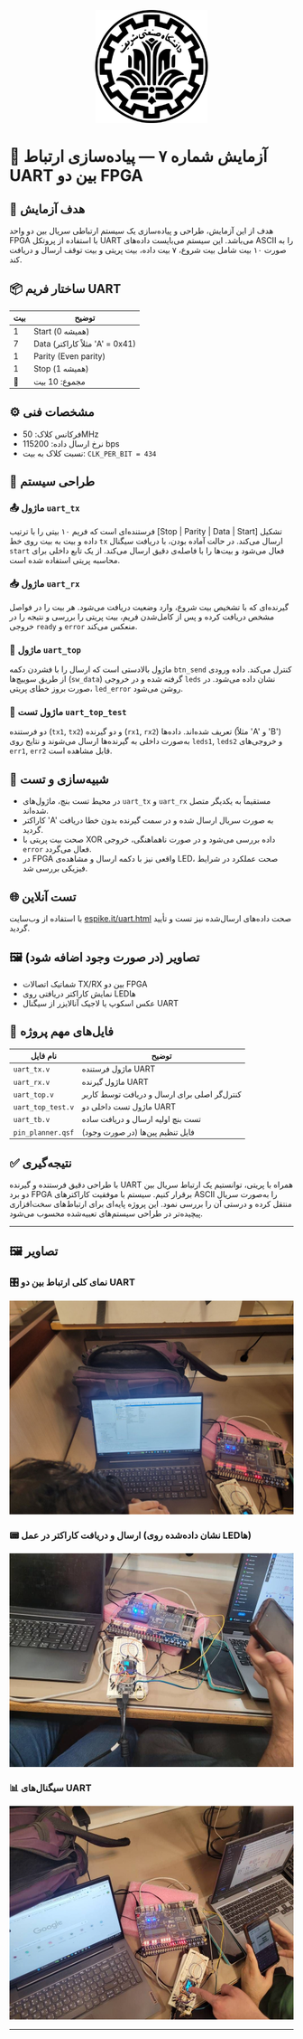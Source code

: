 <p align="center">
  <img src="/AZ6/images/logo.png" alt="لوگوی دانشگاه" width="200"/>
</p>


# 🧪 آزمایش شماره ۷ — پیاده‌سازی ارتباط UART بین دو FPGA


## 🎯 هدف آزمایش

هدف از این آزمایش، طراحی و پیاده‌سازی یک سیستم ارتباطی سریال بین دو واحد FPGA با استفاده از پروتکل UART می‌باشد. این سیستم می‌بایست داده‌های ASCII را به صورت ۱۰ بیت شامل بیت شروع، ۷ بیت داده، بیت پریتی و بیت توقف ارسال و دریافت کند.

## 📦 ساختار فریم UART

| بیت | توضیح                           |
| --- | ------------------------------- |
| 1   | Start (همیشه 0)                 |
| 7   | Data (مثلاً کاراکتر 'A' = 0x41) |
| 1   | Parity (Even parity)            |
| 1   | Stop (همیشه 1)                  |
| 🔢  | مجموع: 10 بیت                   |

## ⚙️ مشخصات فنی

* فرکانس کلاک: 50MHz
* نرخ ارسال داده: 115200 bps
* نسبت کلاک به بیت: `CLK_PER_BIT = 434`

## 🧵 طراحی سیستم

### 📤 ماژول `uart_tx`

فرستنده‌ای است که فریم ۱۰ بیتی را با ترتیب \[Stop | Parity | Data | Start] تشکیل داده و بیت به بیت روی خط `tx` ارسال می‌کند. در حالت آماده بودن، با دریافت سیگنال `start` فعال می‌شود و بیت‌ها را با فاصله‌ی دقیق ارسال می‌کند. از یک تابع داخلی برای محاسبه پریتی استفاده شده است.

### 📥 ماژول `uart_rx`

گیرنده‌ای که با تشخیص بیت شروع، وارد وضعیت دریافت می‌شود. هر بیت را در فواصل مشخص دریافت کرده و پس از کامل‌شدن فریم، بیت پریتی را بررسی و نتیجه را در خروجی `ready` و `error` منعکس می‌کند.

### 🧩 ماژول `uart_top`

ماژول بالا‌دستی است که ارسال را با فشردن دکمه `btn_send` کنترل می‌کند. داده ورودی از طریق سوییچ‌ها (`sw_data`) گرفته شده و در خروجی `leds` نشان داده می‌شود. در صورت بروز خطای پریتی، `led_error` روشن می‌شود.

### 🧪 ماژول تست `uart_top_test`

دو فرستنده (`tx1`, `tx2`) و دو گیرنده (`rx1`, `rx2`) تعریف شده‌اند. داده‌ها (مثلاً 'A' و 'B') به‌صورت داخلی به گیرنده‌ها ارسال می‌شوند و نتایج روی `leds1`, `leds2` و خروجی‌های `err1`, `err2` قابل مشاهده است.

## 🧪 شبیه‌سازی و تست

* در محیط تست بنچ، ماژول‌های `uart_tx` و `uart_rx` مستقیماً به یکدیگر متصل شده‌اند.
* کاراکتر 'A' به صورت سریال ارسال شده و در سمت گیرنده بدون خطا دریافت گردید.
* صحت بیت پریتی با XOR داده بررسی می‌شود و در صورت ناهماهنگی، خروجی `error` فعال می‌گردد.
* در FPGA واقعی نیز با دکمه ارسال و مشاهده‌ی LED، صحت عملکرد در شرایط فیزیکی بررسی شد.

## 🌐 تست آنلاین

با استفاده از وب‌سایت [espike.it/uart.html](https://espike.it/uart.html) صحت داده‌های ارسال‌شده نیز تست و تأیید گردید.

## 🖼 تصاویر (در صورت وجود اضافه شود)

* شماتیک اتصالات TX/RX بین دو FPGA
* نمایش کاراکتر دریافتی روی LEDها
* عکس اسکوپ یا لاجیک آنالایزر از سیگنال UART

## 📁 فایل‌های مهم پروژه

| نام فایل          | توضیح                                        |
| ----------------- | -------------------------------------------- |
| `uart_tx.v`       | ماژول فرستنده UART                           |
| `uart_rx.v`       | ماژول گیرنده UART                            |
| `uart_top.v`      | کنترل‌گر اصلی برای ارسال و دریافت توسط کاربر |
| `uart_top_test.v` | ماژول تست داخلی دو UART                      |
| `uart_tb.v`       | تست بنچ اولیه ارسال و دریافت ساده            |
| `pin_planner.qsf` | فایل تنظیم پین‌ها (در صورت وجود)             |

## ✅ نتیجه‌گیری

با طراحی دقیق فرستنده و گیرنده UART همراه با پریتی، توانستیم یک ارتباط سریال بین دو برد FPGA برقرار کنیم. سیستم با موفقیت کاراکترهای ASCII را به‌صورت سریال منتقل کرده و درستی آن را بررسی نمود. این پروژه پایه‌ای برای ارتباط‌های سخت‌افزاری پیچیده‌تر در طراحی سیستم‌های تعبیه‌شده محسوب می‌شود.

---

## 🖼 تصاویر

### 🎛 نمای کلی ارتباط بین دو UART

![نمای کلی اتصال دو UART](images/1.jpg)

### 📟 ارسال و دریافت کاراکتر در عمل (نشان داده‌شده روی LEDها)

![ارسال و دریافت کاراکتر روی برد FPGA](images/2.jpg)

### 📊 سیگنال‌های UART 

![موج UART ](images/3.jpg)

---
